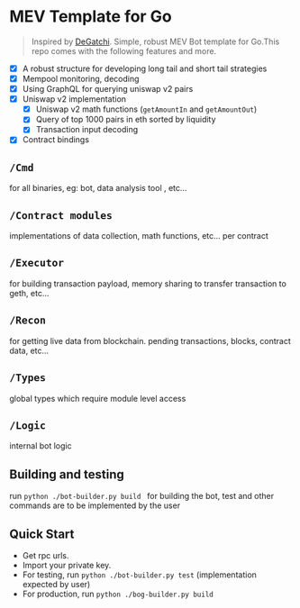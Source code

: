 # MEV Template for Go
> Inspired by [DeGatchi](https://twitter.com/DeGatchi).
Simple, robust MEV Bot template for Go.This repo comes with the following features and more.

- [x] A robust structure for developing long tail and short tail strategies
- [x] Mempool monitoring, decoding
- [x] Using GraphQL for querying uniswap v2 pairs
- [x] Uniswap v2 implementation 
  - [x] Uniswap v2 math functions (`getAmountIn` and `getAmountOut`)
  - [x] Query of top 1000 pairs in eth sorted by liquidity
  - [x] Transaction input decoding 
- [x] Contract bindings

## `/Cmd`
for all binaries, eg: bot, data analysis tool , etc... 

## `/Contract modules`
implementations of data collection, math functions, etc... per contract

## `/Executor`
for building transaction payload, memory sharing to transfer transaction to geth, etc...

## `/Recon`
for getting live data from blockchain. pending transactions, blocks, contract data, etc...

## `/Types`
global types which require module level access

## `/Logic`
internal bot logic

## Building and testing
run ```python ./bot-builder.py build ``` for building the bot, test and other commands are to be implemented by the user

## Quick Start

- Get rpc urls.
- Import your private key.
- For testing, run `python ./bot-builder.py test` (implementation expected by user)
- For production, run `python ./bog-builder.py build`
